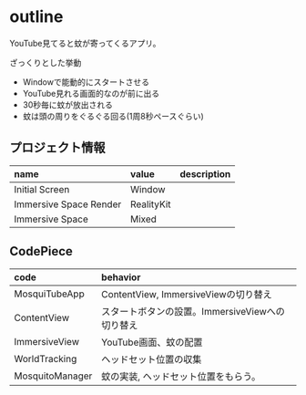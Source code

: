 # outline

YouTube見てると蚊が寄ってくるアプリ。

ざっくりとした挙動

+ Windowで能動的にスタートさせる
+ YouTube見れる画面的なのが前に出る
+ 30秒毎に蚊が放出される
+ 蚊は頭の周りをぐるぐる回る(1周8秒ペースぐらい)

## プロジェクト情報

| name | value | description |
| :---- | :---- | :---- |
| Initial Screen | Window | |
| Immersive Space Render | RealityKit | |
| Immersive Space | Mixed | |

## CodePiece

| code | behavior |
| :---- | :----- |
| MosquiTubeApp | ContentView, ImmersiveViewの切り替え |
| ContentView | スタートボタンの設置。ImmersiveViewへの切り替え |
| ImmersiveView | YouTube画面、蚊の配置 |
| WorldTracking | ヘッドセット位置の収集 |
| MosquitoManager | 蚊の実装, ヘッドセット位置をもらう。 |



